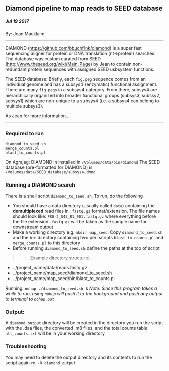 ## Diamond pipeline to map reads to SEED database

##### Jul 19 2017
By: Jean Macklaim

---
DIAMOND (https://github.com/bbuchfink/diamond) is a super fast sequencing aligner for protein or DNA translation (nt->protein) searches. The database was custom curated from SEED (http://www.theseed.org/wiki/Main_Page) by Jean to contain non-redundant protein sequences with assigned SEED usbsystem functions.

The SEED database: Briefly, each `fig.peg` sequence comes from an individual genome and has a subsys4 (enzymatic) functional assignment. There are many `fig.pegs` in a subsys4 category. From there, subsys4 are hierarchically organized into broader functional groups (subsys3, subssy2, subsys1) which are non-unique to a subsys4 (i.e. a subsys4 can belong to multiple subsys3).

As Jean for more information....

---
### Required to run
```
diamond_to_seed.sh
merge_counts.pl
blast_to_counts.pl
```

On Agrajag:
DIAMOND in installed in `/Volumes/data/bin/diamond`
The SEED database (pre-formatted for DIAMOND) is `/Volumes/data/SEED_database/subsys4.dmnd`

### Running a DIAMOND search

There is a shell script `diamond_to_seed.sh`. To run, do the following
- You should have a data directory (usually called `data`) containing the **demultiplexed** read files in `.fastq.gz` format/extension. The file names should look like: `F8G-2_S43_R1_001.fastq.gz` where everything before the file extension `.fastq.gz` will be taken as the sample name for downstream output
- Make a working directory e.g. `mkdir map_seed`. Copy `diamond_to_seed.sh` and the `bin` directory containing two perl scripts `blast_to_counts.pl` and `merge_counts.pl` to this directory
- Before running `diamond_to_seed.sh` define the paths at the top of script

>>Example directory structure:
- ../project_name/data/reads.fastq.gz
- ../project_name/map_seed/diamond_to_seed.sh
- ../project_name/map_seed/bin/blast_to_counts.pl

Running:
`nohup ./diamond_to_seed.sh &`
*Note: Since this program takes a while to run, using `nohup` will push it to the background and push any output to terminal to `nohup.out`*

### Output:
A `diamond_output` directory will be created in the directory you run the script with the .daa files, the converted .m8 files, and the total counts table `all_counts.txt` will be in your working directory

### Troubleshooting
You may need to delete the output directory and its contents to run the script again
`rm -R diamond_output`
